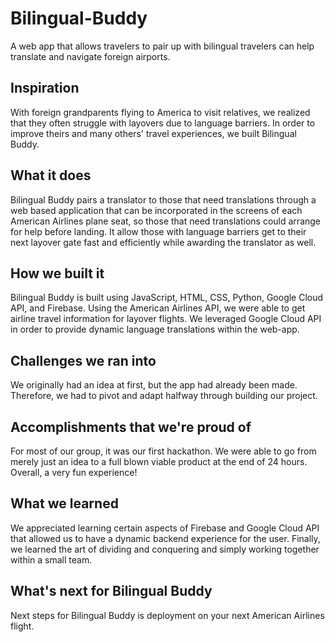 # Bilingual-Buddy
A web app that allows travelers to pair up with bilingual travelers can help translate and navigate foreign airports.

## Inspiration
With foreign grandparents flying to America to visit relatives, we realized that they often struggle with layovers due to language barriers. In order to improve theirs and many others' travel experiences, we built Bilingual Buddy.

## What it does
Bilingual Buddy pairs a translator to those that need translations through a web based application that can be incorporated in the screens of each American Airlines plane seat, so those that need translations could arrange for help before landing. It allow those with language barriers get to their next layover gate fast and efficiently while awarding the translator as well. 

## How we built it
Bilingual Buddy is built using JavaScript, HTML, CSS, Python, Google Cloud API, and Firebase. Using the American Airlines API, we were able to get airline travel information for layover flights. We leveraged Google Cloud API in order to provide dynamic language translations within the web-app.

## Challenges we ran into
We originally had an idea at first, but the app had already been made. Therefore, we had to pivot and adapt halfway through building our project.

## Accomplishments that we're proud of
For most of our group, it was our first hackathon. We were able to go from merely just an idea to a full blown viable product at the end of 24 hours. Overall, a very fun experience!

## What we learned
We appreciated learning certain aspects of Firebase and Google Cloud API that allowed us to have a dynamic backend experience for the user. Finally, we learned the art of dividing and conquering and simply working together within a small team.

## What's next for Bilingual Buddy
Next steps for Bilingual Buddy is deployment on your next American Airlines flight.
